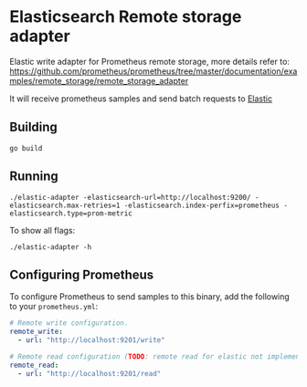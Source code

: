 # Elasticsearch Remote storage adapter

Elastic write adapter for Prometheus remote storage, more details refer to: https://github.com/prometheus/prometheus/tree/master/documentation/examples/remote_storage/remote_storage_adapter

It will receive prometheus samples and send batch requests to [Elastic](https://www.elastic.co/)

## Building

```
go build
```

## Running

```
./elastic-adapter -elasticsearch-url=http://localhost:9200/ -elasticsearch.max-retries=1 -elasticsearch.index-perfix=prometheus -elasticsearch.type=prom-metric
```

To show all flags:

```
./elastic-adapter -h
```

## Configuring Prometheus

To configure Prometheus to send samples to this binary, add the following to your `prometheus.yml`:

```yaml
# Remote write configuration.
remote_write:
  - url: "http://localhost:9201/write"

# Remote read configuration (TODO: remote read for elastic not implement yet).
remote_read:
  - url: "http://localhost:9201/read"
```
